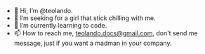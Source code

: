 - 👋 Hi, I’m @teolando.
- 👀 I’m seeking for a girl that stick chilling with me.
- 🌱 I’m currently learning to code.
- 📫 How to reach me, teolando.docs@gmail.com, don't send me message, just if you want a madman in your company.
